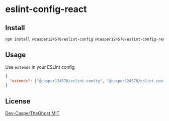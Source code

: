 # eslint-config-react

## Install

```bash
npm install @casper124578/eslint-config @casper124578/eslint-config-react
```

## Usage

Use `extends` in your ESLint config

```json
{
  "extends": ["@casper124578/eslint-config", "@casper124578/eslint-config-react"]
}
```

## License

[Dev-CasperTheGhost MIT](../../LICENSE)
